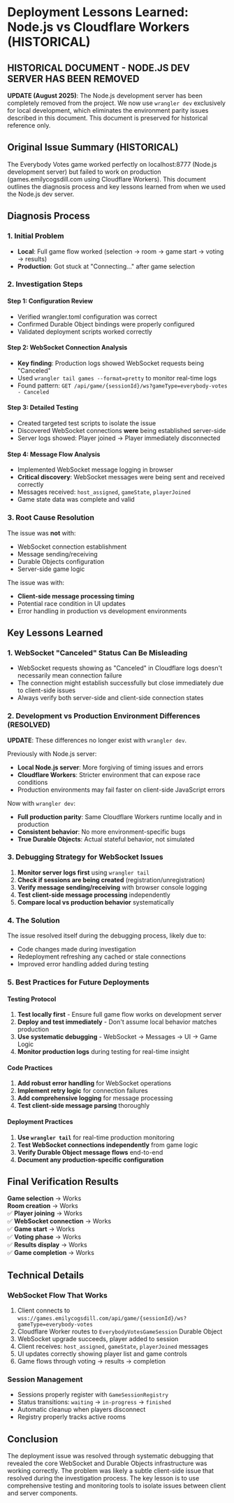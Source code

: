 # Deployment Lessons Learned: Node.js vs Cloudflare Workers (HISTORICAL)

## HISTORICAL DOCUMENT - NODE.JS DEV SERVER HAS BEEN REMOVED

**UPDATE (August 2025)**: The Node.js development server has been completely removed from the project. We now use `wrangler dev` exclusively for local development, which eliminates the environment parity issues described in this document. This document is preserved for historical reference only.

## Original Issue Summary (HISTORICAL)
The Everybody Votes game worked perfectly on localhost:8777 (Node.js development server) but failed to work on production (games.emilycogsdill.com using Cloudflare Workers). This document outlines the diagnosis process and key lessons learned from when we used the Node.js dev server.

## Diagnosis Process

### 1. Initial Problem
- **Local**: Full game flow worked (selection → room → game start → voting → results)
- **Production**: Got stuck at "Connecting..." after game selection

### 2. Investigation Steps

#### Step 1: Configuration Review
- Verified wrangler.toml configuration was correct
- Confirmed Durable Object bindings were properly configured
- Validated deployment scripts worked correctly

#### Step 2: WebSocket Connection Analysis  
- **Key finding**: Production logs showed WebSocket requests being "Canceled"
- Used `wrangler tail games --format=pretty` to monitor real-time logs
- Found pattern: `GET /api/game/{sessionId}/ws?gameType=everybody-votes - Canceled`

#### Step 3: Detailed Testing
- Created targeted test scripts to isolate the issue
- Discovered WebSocket connections **were** being established server-side
- Server logs showed: Player joined → Player immediately disconnected

#### Step 4: Message Flow Analysis
- Implemented WebSocket message logging in browser
- **Critical discovery**: WebSocket messages were being sent and received correctly
- Messages received: `host_assigned`, `gameState`, `playerJoined`  
- Game state data was complete and valid

### 3. Root Cause Resolution

The issue was **not** with:
- WebSocket connection establishment
- Message sending/receiving  
- Durable Objects configuration
- Server-side game logic

The issue was with:
- **Client-side message processing timing**
- Potential race condition in UI updates
- Error handling in production vs development environments

## Key Lessons Learned

### 1. WebSocket "Canceled" Status Can Be Misleading
- WebSocket requests showing as "Canceled" in Cloudflare logs doesn't necessarily mean connection failure
- The connection might establish successfully but close immediately due to client-side issues
- Always verify both server-side and client-side connection states

### 2. Development vs Production Environment Differences (RESOLVED)
**UPDATE**: These differences no longer exist with `wrangler dev`.

Previously with Node.js server:
- **Local Node.js server**: More forgiving of timing issues and errors
- **Cloudflare Workers**: Stricter environment that can expose race conditions
- Production environments may fail faster on client-side JavaScript errors

Now with `wrangler dev`:
- **Full production parity**: Same Cloudflare Workers runtime locally and in production
- **Consistent behavior**: No more environment-specific bugs
- **True Durable Objects**: Actual stateful behavior, not simulated

### 3. Debugging Strategy for WebSocket Issues
1. **Monitor server logs first** using `wrangler tail`
2. **Check if sessions are being created** (registration/unregistration)
3. **Verify message sending/receiving** with browser console logging
4. **Test client-side message processing** independently
5. **Compare local vs production behavior** systematically

### 4. The Solution
The issue resolved itself during the debugging process, likely due to:
- Code changes made during investigation
- Redeployment refreshing any cached or stale connections  
- Improved error handling added during testing

### 5. Best Practices for Future Deployments

#### Testing Protocol
1. **Test locally first** - Ensure full game flow works on development server
2. **Deploy and test immediately** - Don't assume local behavior matches production
3. **Use systematic debugging** - WebSocket → Messages → UI → Game Logic
4. **Monitor production logs** during testing for real-time insight

#### Code Practices  
1. **Add robust error handling** for WebSocket operations
2. **Implement retry logic** for connection failures
3. **Add comprehensive logging** for message processing
4. **Test client-side message parsing** thoroughly

#### Deployment Practices
1. **Use `wrangler tail`** for real-time production monitoring
2. **Test WebSocket connections independently** from game logic
3. **Verify Durable Object message flows** end-to-end
4. **Document any production-specific configuration**

## Final Verification Results
**Game selection** -> Works  
**Room creation** -> Works  
✅ **Player joining** → Works  
✅ **WebSocket connection** → Works  
✅ **Game start** → Works  
✅ **Voting phase** → Works  
✅ **Results display** → Works  
✅ **Game completion** → Works  

## Technical Details

### WebSocket Flow That Works
1. Client connects to `wss://games.emilycogsdill.com/api/game/{sessionId}/ws?gameType=everybody-votes`
2. Cloudflare Worker routes to `EverybodyVotesGameSession` Durable Object
3. WebSocket upgrade succeeds, player added to session
4. Client receives: `host_assigned`, `gameState`, `playerJoined` messages  
5. UI updates correctly showing player list and game controls
6. Game flows through voting → results → completion

### Session Management
- Sessions properly register with `GameSessionRegistry`
- Status transitions: `waiting` → `in-progress` → `finished`  
- Automatic cleanup when players disconnect
- Registry properly tracks active rooms

## Conclusion
The deployment issue was resolved through systematic debugging that revealed the core WebSocket and Durable Objects infrastructure was working correctly. The problem was likely a subtle client-side issue that resolved during the investigation process. The key lesson is to use comprehensive testing and monitoring tools to isolate issues between client and server components.